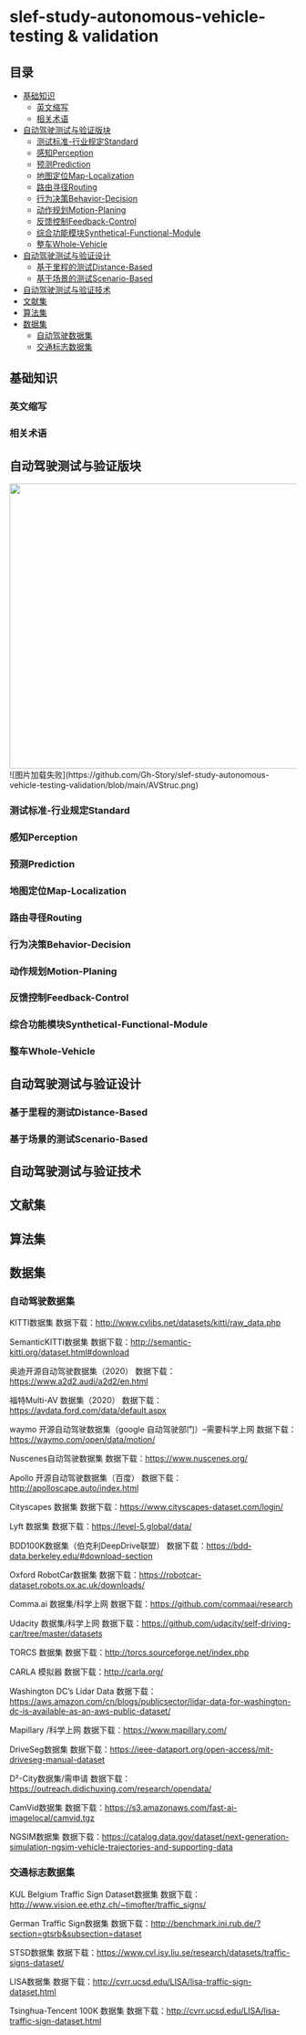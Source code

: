 # slef-study-autonomous-vehicle-testing & validation


## 目录
- [基础知识](#基础知识)
	- [英文缩写](#英文缩写 )
	- [相关术语](#相关术语)
- [自动驾驶测试与验证版块](#自动驾驶测试与验证版块)
	- [测试标准-行业规定Standard](#测试标准-行业规定Standard)
	- [感知Perception](#感知Perception)
	- [预测Prediction](#预测Prediction)
	- [地图定位Map-Localization](#地图定位Map-Localization)
	- [路由寻径Routing](#路由寻径Routing)
	- [行为决策Behavior-Decision](#行为决策Behavior-Decision)
	- [动作规划Motion-Planing](#动作规划Motion-Planing)
	- [反馈控制Feedback-Control](#反馈控制Feedback-Control)
	- [综合功能模块Synthetical-Functional-Module](#综合功能模块Synthetical-Functional-Module)
	- [整车Whole-Vehicle](#整车Whole-Vehicle)
- [自动驾驶测试与验证设计](#自动驾驶测试与验证设计)
	- [基于里程的测试Distance-Based](#基于里程的测试Distance-Based )
	- [基于场景的测试Scenario-Based](#基于场景的测试Scenario-Based )
- [自动驾驶测试与验证技术](#自动驾驶测试与验证技术)
- [文献集](#文献集)
- [算法集](#算法集)
- [数据集](#数据集)
	- [自动驾驶数据集](#自动驾驶数据集)		
	- [交通标志数据集](#交通标志数据集)


## 基础知识

### 英文缩写

### 相关术语

## 自动驾驶测试与验证版块
<a href="https://github.com/Gh-Story/slef-study-autonomous-vehicle-testing-validation/blob/main/AVStruc.png" target="_blank">
	<img width="600" height="500" align="center" src="https://github.com/Gh-Story/slef-study-autonomous-vehicle-testing-validation/blob/main/AVStruc.png"/>
</a>
![图片加载失败](https://github.com/Gh-Story/slef-study-autonomous-vehicle-testing-validation/blob/main/AVStruc.png)

### 测试标准-行业规定Standard

### 感知Perception

### 预测Prediction

### 地图定位Map-Localization

### 路由寻径Routing

### 行为决策Behavior-Decision

### 动作规划Motion-Planing

### 反馈控制Feedback-Control

### 综合功能模块Synthetical-Functional-Module

### 整车Whole-Vehicle


## 自动驾驶测试与验证设计
### 基于里程的测试Distance-Based

### 基于场景的测试Scenario-Based

## 自动驾驶测试与验证技术

## 文献集

## 算法集

## 数据集

### 自动驾驶数据集
KITTI数据集
数据下载：http://www.cvlibs.net/datasets/kitti/raw_data.php

SemanticKITTI数据集
数据下载：http://semantic-kitti.org/dataset.html#download

奥迪开源自动驾驶数据集（2020）
数据下载：https://www.a2d2.audi/a2d2/en.html

福特Multi-AV 数据集（2020）
数据下载：https://avdata.ford.com/data/default.aspx

waymo 开源自动驾驶数据集（google 自动驾驶部门）–需要科学上网
数据下载：https://waymo.com/open/data/motion/

Nuscenes自动驾驶数据集
数据下载：https://www.nuscenes.org/

Apollo 开源自动驾驶数据集（百度）
数据下载：http://apolloscape.auto/index.html

Cityscapes 数据集
数据下载：https://www.cityscapes-dataset.com/login/

Lyft 数据集
数据下载：https://level-5.global/data/

BDD100K数据集（伯克利DeepDrive联盟）
数据下载：https://bdd-data.berkeley.edu/#download-section

Oxford RobotCar数据集
数据下载：https://robotcar-dataset.robots.ox.ac.uk/downloads/

Comma.ai 数据集/科学上网
数据下载：https://github.com/commaai/research

Udacity 数据集/科学上网
数据下载：https://github.com/udacity/self-driving-car/tree/master/datasets

TORCS 数据集
数据下载：http://torcs.sourceforge.net/index.php

CARLA 模拟器
数据下载：http://carla.org/

Washington DC’s Lidar Data
数据下载：https://aws.amazon.com/cn/blogs/publicsector/lidar-data-for-washington-dc-is-available-as-an-aws-public-dataset/

Mapillary /科学上网
数据下载：https://www.mapillary.com/

DriveSeg数据集
数据下载：https://ieee-dataport.org/open-access/mit-driveseg-manual-dataset

D²-City数据集/需申请
数据下载：https://outreach.didichuxing.com/research/opendata/

CamVid数据集
数据下载：https://s3.amazonaws.com/fast-ai-imagelocal/camvid.tgz

NGSIM数据集
数据下载：https://catalog.data.gov/dataset/next-generation-simulation-ngsim-vehicle-trajectories-and-supporting-data

### 交通标志数据集

KUL Belgium Traffic Sign Dataset数据集
数据下载：http://www.vision.ee.ethz.ch/~timofter/traffic_signs/

German Traffic Sign数据集
数据下载：http://benchmark.ini.rub.de/?section=gtsrb&subsection=dataset

STSD数据集
数据下载：https://www.cvl.isy.liu.se/research/datasets/traffic-signs-dataset/

LISA数据集
数据下载：http://cvrr.ucsd.edu/LISA/lisa-traffic-sign-dataset.html

Tsinghua-Tencent 100K 数据集
数据下载：http://cvrr.ucsd.edu/LISA/lisa-traffic-sign-dataset.html
